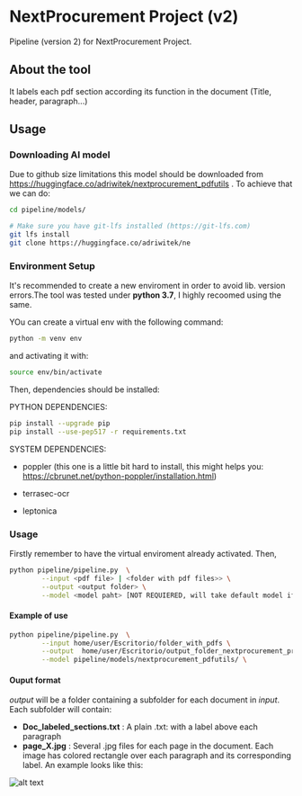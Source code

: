 # NextProcurement Project (v2)

Pipeline (version 2) for NextProcurement Project.


## About the tool
It labels each pdf section according its function in the document (Title, header, paragraph...)

## Usage

### Downloading AI model

Due to github size limitations this model should be downloaded from https://huggingface.co/adriwitek/nextprocurement_pdfutils . To achieve that we can do:


```bash
cd pipeline/models/

# Make sure you have git-lfs installed (https://git-lfs.com)
git lfs install
git clone https://huggingface.co/adriwitek/ne
```


### Environment Setup
It's recommended to create a new enviroment in order to avoid lib. version errors.The tool was tested under **python 3.7**, I highly recoomed using the same.

YOu can create a virtual env with the following command:

```bash
python -m venv env 
```

and activating it with:


```bash
source env/bin/activate
```

Then, dependencies should be installed:


PYTHON DEPENDENCIES:
```bash
pip install --upgrade pip
pip install --use-pep517 -r requirements.txt
```

SYSTEM DEPENDENCIES:
 - poppler (this one is a little bit hard to install, this might helps you: https://cbrunet.net/python-poppler/installation.html)

 - terrasec-ocr

 - leptonica


### Usage
Firstly remember to have the virtual enviroment already activated. Then,

```bash
python pipeline/pipeline.py  \
        --input <pdf file> | <folder with pdf files>> \
        --output <output folder> \
        --model <model paht> [NOT REQUIERED, will take default model if not specified] (desired model classify the sections (excluding tables) (title, header,etc.) )
```

#### Example of use

```bash
python pipeline/pipeline.py  \
        --input home/user/Escritorio/folder_with_pdfs \
        --output  home/user/Escritorio/output_folder_nextprocurement_project \
        --model pipeline/models/nextprocurement_pdfutils/ \
```
#### Ouput format

*output* will be a folder containing a subfolder for each document in *input*. Each subfolder will contain:
- **Doc_labeled_sections.txt** : A plain .txt:  with a label above each paragraph
- **page_X.jpg** : Several .jpg files for each page in the document. Each image has colored rectangle over each paragraph and its corresponding label. An example looks like this:

![alt text](https://github.com/TeMU-BSC/NextProcurement_v2/blob/main/img/page_0.jpg "Example of an page_X.jpg")




